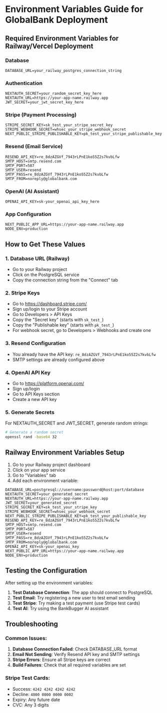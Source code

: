 # Environment Variables Guide for GlobalBank Deployment

## Required Environment Variables for Railway/Vercel Deployment

### Database
```
DATABASE_URL=your_railway_postgres_connection_string
```

### Authentication
```
NEXTAUTH_SECRET=your_random_secret_key_here
NEXTAUTH_URL=https://your-app-name.railway.app
JWT_SECRET=your_jwt_secret_key_here
```

### Stripe (Payment Processing)
```
STRIPE_SECRET_KEY=sk_test_your_stripe_secret_key
STRIPE_WEBHOOK_SECRET=whsec_your_stripe_webhook_secret
NEXT_PUBLIC_STRIPE_PUBLISHABLE_KEY=pk_test_your_stripe_publishable_key
```

### Resend (Email Service)
```
RESEND_API_KEY=re_8dzAZGVf_7943rLPnE1ko55Z2s7kvbLfw
SMTP_HOST=smtp.resend.com
SMTP_PORT=587
SMTP_USER=resend
SMTP_PASS=re_8dzAZGVf_7943rLPnE1ko55Z2s7kvbLfw
SMTP_FROM=noreply@globalbank.com
```

### OpenAI (AI Assistant)
```
OPENAI_API_KEY=sk-your_openai_api_key_here
```

### App Configuration
```
NEXT_PUBLIC_APP_URL=https://your-app-name.railway.app
NODE_ENV=production
```

## How to Get These Values

### 1. Database URL (Railway)
- Go to your Railway project
- Click on the PostgreSQL service
- Copy the connection string from the "Connect" tab

### 2. Stripe Keys
- Go to https://dashboard.stripe.com/
- Sign up/login to your Stripe account
- Go to Developers > API Keys
- Copy the "Secret key" (starts with `sk_test_`)
- Copy the "Publishable key" (starts with `pk_test_`)
- For webhook secret, go to Developers > Webhooks and create one

### 3. Resend Configuration
- You already have the API key: `re_8dzAZGVf_7943rLPnE1ko55Z2s7kvbLfw`
- SMTP settings are already configured above

### 4. OpenAI API Key
- Go to https://platform.openai.com/
- Sign up/login
- Go to API Keys section
- Create a new API key

### 5. Generate Secrets
For NEXTAUTH_SECRET and JWT_SECRET, generate random strings:
```bash
# Generate a random secret
openssl rand -base64 32
```

## Railway Environment Variables Setup

1. Go to your Railway project dashboard
2. Click on your app service
3. Go to "Variables" tab
4. Add each environment variable:

```
DATABASE_URL=postgresql://username:password@host:port/database
NEXTAUTH_SECRET=your_generated_secret
NEXTAUTH_URL=https://your-app-name.railway.app
JWT_SECRET=your_generated_secret
STRIPE_SECRET_KEY=sk_test_your_stripe_key
STRIPE_WEBHOOK_SECRET=whsec_your_webhook_secret
NEXT_PUBLIC_STRIPE_PUBLISHABLE_KEY=pk_test_your_publishable_key
RESEND_API_KEY=re_8dzAZGVf_7943rLPnE1ko55Z2s7kvbLfw
SMTP_HOST=smtp.resend.com
SMTP_PORT=587
SMTP_USER=resend
SMTP_PASS=re_8dzAZGVf_7943rLPnE1ko55Z2s7kvbLfw
SMTP_FROM=noreply@globalbank.com
OPENAI_API_KEY=sk-your_openai_key
NEXT_PUBLIC_APP_URL=https://your-app-name.railway.app
NODE_ENV=production
```

## Testing the Configuration

After setting up the environment variables:

1. **Test Database Connection**: The app should connect to PostgreSQL
2. **Test Email**: Try registering a new user to test email sending
3. **Test Stripe**: Try making a test payment (use Stripe test cards)
4. **Test AI**: Try using the BankBugger AI assistant

## Troubleshooting

### Common Issues:
1. **Database Connection Failed**: Check DATABASE_URL format
2. **Email Not Sending**: Verify Resend API key and SMTP settings
3. **Stripe Errors**: Ensure all Stripe keys are correct
4. **Build Failures**: Check that all required variables are set

### Stripe Test Cards:
- Success: `4242 4242 4242 4242`
- Decline: `4000 0000 0000 0002`
- Expiry: Any future date
- CVC: Any 3 digits 